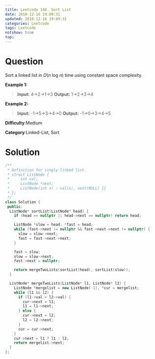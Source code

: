 ```yaml
---
title: Leetcode 148. Sort List
date: 2018-12-16 19:09:31
updated: 2018-12-16 19:09:31
categories: Leetcode
tags: Leetcode
notshow: true
top:
---
```


# Question

Sort a linked list in  _O_(_n_  log  _n_) time using constant space complexity.

**Example 1:**

> **Input:** 4->2->1->3
> **Output:** 1->2->3->4

**Example 2:**

> **Input:** -1->5->3->4->0
> **Output:** -1->0->3->4->5

**Difficulty**:Medium

**Category**:Linked-List, Sort

<!-- more -->

# Solution

```cpp
/**
 * Definition for singly-linked list.
 * struct ListNode {
 *     int val;
 *     ListNode *next;
 *     ListNode(int x) : val(x), next(NULL) {}
 * };
 */
class Solution {
 public:
  ListNode* sortList(ListNode* head) {
    if (head == nullptr || head->next == nullptr) return head;

    ListNode *slow = head, *fast = head;
    while (fast->next != nullptr && fast->next->next != nullptr) {
      slow = slow->next;
      fast = fast->next->next;
    }

    fast = slow;
    slow = slow->next;
    fast->next = nullptr;

    return mergeTwoLists(sortList(head), sortList(slow));
  }

  ListNode* mergeTwoLists(ListNode* l1, ListNode* l2) {
    ListNode *mergelist = new ListNode(-1), *cur = mergelist;
    while (l1 && l2) {
      if (l1->val < l2->val) {
        cur->next = l1;
        l1 = l1->next;
      } else {
        cur->next = l2;
        l2 = l2->next;
      }
      cur = cur->next;
    }
    cur->next = l1 ? l1 : l2;
    return mergelist->next;
  }
};
```